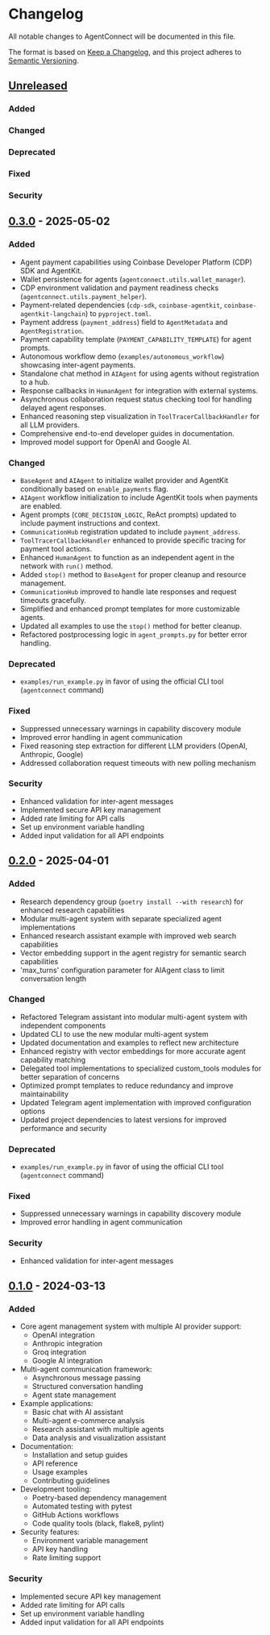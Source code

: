 # Changelog

All notable changes to AgentConnect will be documented in this file.

The format is based on [Keep a Changelog](https://keepachangelog.com/en/1.0.0/),
and this project adheres to [Semantic Versioning](https://semver.org/spec/v2.0.0.html).

## [Unreleased]

### Added

### Changed

### Deprecated

### Fixed

### Security

## [0.3.0] - 2025-05-02

### Added
- Agent payment capabilities using Coinbase Developer Platform (CDP) SDK and AgentKit.
- Wallet persistence for agents (`agentconnect.utils.wallet_manager`).
- CDP environment validation and payment readiness checks (`agentconnect.utils.payment_helper`).
- Payment-related dependencies (`cdp-sdk`, `coinbase-agentkit`, `coinbase-agentkit-langchain`) to `pyproject.toml`.
- Payment address (`payment_address`) field to `AgentMetadata` and `AgentRegistration`.
- Payment capability template (`PAYMENT_CAPABILITY_TEMPLATE`) for agent prompts.
- Autonomous workflow demo (`examples/autonomous_workflow`) showcasing inter-agent payments.
- Standalone chat method in `AIAgent` for using agents without registration to a hub.
- Response callbacks in `HumanAgent` for integration with external systems.
- Asynchronous collaboration request status checking tool for handling delayed agent responses.
- Enhanced reasoning step visualization in `ToolTracerCallbackHandler` for all LLM providers.
- Comprehensive end-to-end developer guides in documentation.
- Improved model support for OpenAI and Google AI.

### Changed
- `BaseAgent` and `AIAgent` to initialize wallet provider and AgentKit conditionally based on `enable_payments` flag.
- `AIAgent` workflow initialization to include AgentKit tools when payments are enabled.
- Agent prompts (`CORE_DECISION_LOGIC`, ReAct prompts) updated to include payment instructions and context.
- `CommunicationHub` registration updated to include `payment_address`.
- `ToolTracerCallbackHandler` enhanced to provide specific tracing for payment tool actions.
- Enhanced `HumanAgent` to function as an independent agent in the network with `run()` method.
- Added `stop()` method to `BaseAgent` for proper cleanup and resource management.
- `CommunicationHub` improved to handle late responses and request timeouts gracefully.
- Simplified and enhanced prompt templates for more customizable agents.
- Updated all examples to use the `stop()` method for better cleanup.
- Refactored postprocessing logic in `agent_prompts.py` for better error handling.

### Deprecated
- `examples/run_example.py` in favor of using the official CLI tool (`agentconnect` command)

### Fixed
- Suppressed unnecessary warnings in capability discovery module
- Improved error handling in agent communication
- Fixed reasoning step extraction for different LLM providers (OpenAI, Anthropic, Google)
- Addressed collaboration request timeouts with new polling mechanism

### Security
- Enhanced validation for inter-agent messages
- Implemented secure API key management
- Added rate limiting for API calls
- Set up environment variable handling
- Added input validation for all API endpoints

## [0.2.0] - 2025-04-01

### Added
- Research dependency group (`poetry install --with research`) for enhanced research capabilities
- Modular multi-agent system with separate specialized agent implementations
- Enhanced research assistant example with improved web search capabilities
- Vector embedding support in the agent registry for semantic search capabilities
- 'max_turns' configuration parameter for AIAgent class to limit conversation length

### Changed
- Refactored Telegram assistant into modular multi-agent system with independent components
- Updated CLI to use the new modular multi-agent system
- Updated documentation and examples to reflect new architecture
- Enhanced registry with vector embeddings for more accurate agent capability matching
- Delegated tool implementations to specialized custom_tools modules for better separation of concerns
- Optimized prompt templates to reduce redundancy and improve maintainability
- Updated Telegram agent implementation with improved configuration options
- Updated project dependencies to latest versions for improved performance and security

### Deprecated
- `examples/run_example.py` in favor of using the official CLI tool (`agentconnect` command)

### Fixed
- Suppressed unnecessary warnings in capability discovery module
- Improved error handling in agent communication

### Security
- Enhanced validation for inter-agent messages

## [0.1.0] - 2024-03-13

### Added
- Core agent management system with multiple AI provider support:
  - OpenAI integration
  - Anthropic integration
  - Groq integration
  - Google AI integration
- Multi-agent communication framework:
  - Asynchronous message passing
  - Structured conversation handling
  - Agent state management
- Example applications:
  - Basic chat with AI assistant
  - Multi-agent e-commerce analysis
  - Research assistant with multiple agents
  - Data analysis and visualization assistant
- Documentation:
  - Installation and setup guides
  - API reference
  - Usage examples
  - Contributing guidelines
- Development tooling:
  - Poetry-based dependency management
  - Automated testing with pytest
  - GitHub Actions workflows
  - Code quality tools (black, flake8, pylint)
- Security features:
  - Environment variable management
  - API key handling
  - Rate limiting support

### Security
- Implemented secure API key management
- Added rate limiting for API calls
- Set up environment variable handling
- Added input validation for all API endpoints

[Unreleased]: https://github.com/AKKI0511/AgentConnect/compare/v0.3.0...HEAD
[0.3.0]: https://github.com/AKKI0511/AgentConnect/compare/v0.2.0...v0.3.0
[0.2.0]: https://github.com/AKKI0511/AgentConnect/compare/v0.1.0...v0.2.0
[0.1.0]: https://github.com/AKKI0511/AgentConnect/releases/tag/v0.1.0
